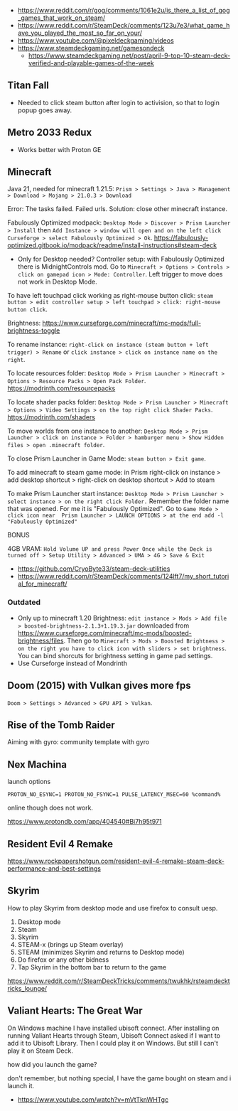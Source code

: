 - <https://www.reddit.com/r/gog/comments/1061e2u/is_there_a_list_of_gog_games_that_work_on_steam/>
- <https://www.reddit.com/r/SteamDeck/comments/123u7e3/what_game_have_you_played_the_most_so_far_on_your/>
- <https://www.youtube.com/@pixeldeckgaming/videos>
- <https://www.steamdeckgaming.net/gamesondeck>
  - <https://www.steamdeckgaming.net/post/april-9-top-10-steam-deck-verified-and-playable-games-of-the-week>

## Titan Fall

- Needed to click steam button after login to activision, so that to login popup goes away.

## Metro 2033 Redux

- Works better with Proton GE

## Minecraft

Java 21, needed for minecraft 1.21.5: `Prism > Settings > Java > Management > Download > Mojang > 21.0.3 > Download`

Error: The tasks failed. Failed urls. Solution: close other minecraft instance.

Fabulously Optimized modpack: `Desktop Mode > Discover > Prism Launcher > Install` then `Add Instance > window will open and on the left click Curseforge > select Fabulously Optimized > Ok`. <https://fabulously-optimized.gitbook.io/modpack/readme/install-instructions#steam-deck>

- Only for Desktop needed? Controller setup: with Fabulously Optimized there is MidnightControls mod. Go to `Minecraft > Options > Controls > click on gamepad icon > Mode: Controller`. Left trigger to move does not work in Desktop Mode.

To have left touchpad click working as right-mouse button click: `steam button > edit controller setup > left touchpad > click: right-mouse button click`.

Brightness: <https://www.curseforge.com/minecraft/mc-mods/full-brightness-toggle>

To rename instance: `right-click on instance (steam button + left trigger) > Rename` or `click instance > click on instance name on the right`.

To locate resources folder: `Desktop Mode > Prism Launcher > Minecraft > Options > Resource Packs > Open Pack Folder`. <https://modrinth.com/resourcepacks>

To locate shader packs folder: `Desktop Mode > Prism Launcher > Minecraft > Options > Video Settings > on the top right click Shader Packs`. <https://modrinth.com/shaders>

To move worlds from one instance to another: `Desktop Mode > Prism Launcher > click on instance > Folder > hamburger menu > Show Hidden files > open .minecraft folder`.

To close Prism Launcher in Game Mode: `steam button > Exit game`.

To add minecraft to steam game mode: in Prism right-click on instance > add desktop shortcut > right-click on desktop shortcut > Add to steam

To make Prism Launcher start instance: `Desktop Mode > Prism Launcher > select instance > on the right click Folder.` Remember the folder name that was opened. For me it is "Fabulously Optimized". Go to `Game Mode > click icon near  Prism Launcher > LAUNCH OPTIONS > at the end add -l "Fabulously Optimized"`

BONUS

4GB VRAM: `Hold Volume UP and press Power Once while the Deck is turned off > Setup Utility > Advanced > UMA > 4G > Save & Exit`

- <https://github.com/CryoByte33/steam-deck-utilities>
- <https://www.reddit.com/r/SteamDeck/comments/124lft7/my_short_tutorial_for_minecraft/>

### Outdated

- Only up to minecraft 1.20 Brightness: `edit instance > Mods > Add file > boosted-brightness-2.1.3+1.19.3.jar` downloaded from <https://www.curseforge.com/minecraft/mc-mods/boosted-brightness/files>. Then go to `Minecraft > Mods > Boosted Brightness > on the right you have to click icon with sliders > set brightness`. You can bind shorcuts for brightness setting in game pad settings.
- Use Curseforge instead of Mondrinth

## Doom (2015) with Vulkan gives more fps

`Doom > Settings > Advanced > GPU API > Vulkan`.

## Rise of the Tomb Raider

Aiming with gyro: community template with gyro

## Nex Machina

launch options

`PROTON_NO_ESYNC=1 PROTON_NO_FSYNC=1 PULSE_LATENCY_MSEC=60 %command%`

online though does not work.

<https://www.protondb.com/app/404540#Bi7h95t971>

## Resident Evil 4 Remake

<https://www.rockpapershotgun.com/resident-evil-4-remake-steam-deck-performance-and-best-settings>

## Skyrim

How to play Skyrim from desktop mode and use firefox to consult uesp.

1. Desktop mode
2. Steam
3. Skyrim
4. STEAM-x (brings up Steam overlay)
5. STEAM (minimizes Skyrim and returns to Desktop mode)
6. Do firefox or any other bidness
7. Tap Skyrim in the bottom bar to return to the game

<https://www.reddit.com/r/SteamDeckTricks/comments/twukhk/rsteamdecktricks_lounge/>

## Valiant Hearts: The Great War

On Windows machine I have installed ubisoft connect. After installing on running Valiant Hearts through Steam, Ubisoft Connect asked if I want to add it to Ubisoft Library. Then I could play it on Windows. But still I can't play it on Steam Deck.

how did you launch the game?

don't remember, but nothing special, I have the game bought on steam and i launch it.

- <https://www.youtube.com/watch?v=mVtTknWHTgc>
